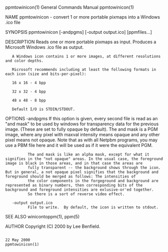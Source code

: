 ppmtowinicon(1)                                                                          General Commands Manual                                                                          ppmtowinicon(1)

NAME
       ppmtowinicon - convert 1 or more portable pixmaps into a Windows .ico file

SYNOPSIS
       ppmtowinicon [-andpgms] [-output output.ico] [ppmfiles...]

DESCRIPTION
       Reads one or more portable pixmaps as input.  Produces a Microsoft Windows .ico file as output.

       A Windows icon contains 1 or more images, at different resolutions and color depths.

       Microsoft recommends including at least the following formats in each icon (size and bits-per-pixel):

       16 x 16 - 4 bpp

       32 x 32 - 4 bpp

       48 x 48 - 8 bpp

       Default I/O is STDIN/STDOUT.

OPTIONS
       -andpgms
              If this option is given, every second file is read as an "and mask" to be used by windows for transparency data for the previous image. (These are set to fully opaque by default). The and
              mask is a PGM image, where any pixel with maxval intensity means opaque and any other pixel means not opaque. Note that as with all Netpbm programs, you may use a PBM  file  here  and  it
              will be used as if it were the equivalent PGM.

              The and mask is like an alpha mask, except for what it signifies in the "not opaque" areas. In the usual case, the foreground image is black in those areas, and in that case the areas are
              fully transparent -- the background shows through the icon. But in general, a not opaque pixel signifies that the background and foreground should be merged as follows: The intensities of
              the color components in the forgeground and background are represented as binary numbers, then corresponding bits of the background and foreground intensities are exlusive-or'ed together.
              So there is a sort of reverse video effect.

       -output output.ico
              File to write.  By default, the icon is written to stdout.

SEE ALSO
       winicontoppm(1), ppm(5)

AUTHOR
       Copyright (C) 2000 by Lee Benfield.

                                                                                               22 May 2000                                                                                ppmtowinicon(1)
